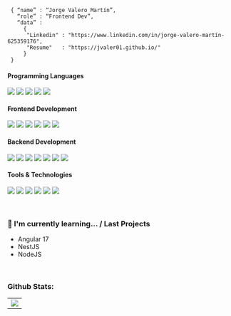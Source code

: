 
<!--div style="text-align:center"><img src="./img/welcome.png" alt="background" style="width:70%; margin-left:auto; margin-right:auto; display: block; width:300px"/></div-->

```shell
 { “name” : “Jorge Valero Martín”,
   “role” : “Frontend Dev”,
   “data” : 
     { 
      "Linkedin" : "https://www.linkedin.com/in/jorge-valero-martín-625359176", 
      "Resume"   : "https://jvaler01.github.io/"
     }
 }
```  
<h4>Programming Languages</h4>
<p><img src="https://img.shields.io/badge/TypeScript-2F74C0?style=for-the-badge&logo=typescript&logoColor=black">
  <img src="https://img.shields.io/badge/JavaScript-F7DF1E?style=for-the-badge&logo=javascript&logoColor=black">
  <img src="https://img.shields.io/badge/Go-79D4FD?style=for-the-badge&logo=go&logoColor=black">
  <img src="https://img.shields.io/badge/Java-E51F24?style=for-the-badge&logo=openjdk&logoColor=black">
  <img src="https://img.shields.io/badge/Python-F7E170?style=for-the-badge&logo=python&logoColor=black">
</p>
<h4>Frontend Development</h4>
<p>
  <img src="https://img.shields.io/badge/HTML5-E34F26?style=for-the-badge&logo=html5&logoColor=white">
  <img src="https://img.shields.io/badge/CSS3-1572B6?style=for-the-badge&logo=css3&logoColor=white">
  <img src="https://img.shields.io/badge/Angular-DD0031?style=for-the-badge&logo=angular&logoColor=white">
  <img src="https://img.shields.io/badge/Astro-FF7E33?style=for-the-badge&logo=astro&logoColor=white">
  <img src="https://img.shields.io/badge/Vue.js-35495E?style=for-the-badge&logo=vuedotjs&logoColor=4FC08D">
  <img src="https://img.shields.io/badge/React-20232A?style=for-the-badge&logo=react&logoColor=61DAFB">
</p>
<h4>Backend Development</h4>
<p>
  <img src="https://img.shields.io/badge/Node.js-339933?style=for-the-badge&logo=nodedotjs&logoColor=white">
  <img src="https://img.shields.io/badge/Express.js-000000?style=for-the-badge&logo=express&logoColor=white">
  <img src="https://img.shields.io/badge/nest.js-ea2845?style=for-the-badge&logo=nestjs&logoColor=white">
  <img src="https://img.shields.io/badge/SpringBoot-6DB33F?style=for-the-badge&logo=Spring&logoColor=white">
  <img src="https://img.shields.io/badge/MongoDB-white?style=for-the-badge&logo=mongodb&logoColor=4EA94B">
   <img src="https://img.shields.io/badge/Mongoose-00C58E?style=for-the-badge">
  <img src="https://img.shields.io/badge/postgresql-4169e1?style=for-the-badge&logo=postgresql&logoColor=white">
</p>
<h4>Tools & Technologies</h4>
<p>
  <img src="https://img.shields.io/badge/Git-F05032?style=for-the-badge&logo=git&logoColor=white">
  <img src="https://img.shields.io/badge/GitHub-100000?style=for-the-badge&logo=github&logoColor=white">
  <img src="https://img.shields.io/badge/Docker-1D63ED?style=for-the-badge&logo=docker&logoColor=white">
  <img src="https://img.shields.io/badge/Linux-FCC624?style=for-the-badge&logo=linux&logoColor=black">
  <img src="https://img.shields.io/badge/Postman-FF6C37?style=for-the-badge&logo=Postman&logoColor=white">
  <img src="https://img.shields.io/badge/Notion-000000?style=for-the-badge&logo=notion&logoColor=white">
</p>
</br>

### 🌱 I'm currently learning... / Last Projects
- Angular 17
- NestJS 
- NodeJS
</br>

### Github Stats:

<table>
  <tr>
    <td valign="top"><img src="https://github-readme-stats.vercel.app/api/top-langs/?username=jvaler01&theme=radical&card_width=450em)](https://github.com/jvaler01/jvaler01/github-readme-stats"/></td>
    <!--<td valign="top"><img height="180em" src="https://github-readme-stats.vercel.app/api?username=jvaler01&show_icons=true&hide_border=true&&count_private=true&include_all_commits=true&theme=radical&hide_stars=false" /></td>-->
  </tr>
</table>
